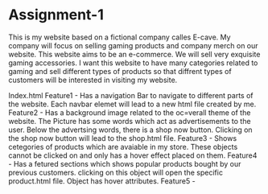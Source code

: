 # Assignment-1
This is my website based on a fictional company calles E-cave. My company will focus on selling gaming products and company merch on our website. This website aims to be an e-commerce. We will sell very exquisite gaming accessories. I want this website to have many categories related to gaming and sell different types of products so that diffrent types of customers will be interested in visiting my website.

Index.html
Feature1 - Has a navigation Bar to navigate to different parts of the website. Each navbar elemet will lead to a new html file created by me.
Feature2 - Has a background image related to the oc=verall theme of the website. The Picture has some words which act as advertisements to the user. Below the advertsing words, there is a shop now button. Clicking on the shop now button will lead to the shop.html file.
Feature3 - Shows cetegories of products which are avaiable in my store. These objects cannot be clicked on and only has a hover effect placed on them.
Feature4 - Has a fetured sections which shows popular products bought by our previous customers. clicking on this object will open the specific product.html file. Object has hover attributes.
Feature5 - 


